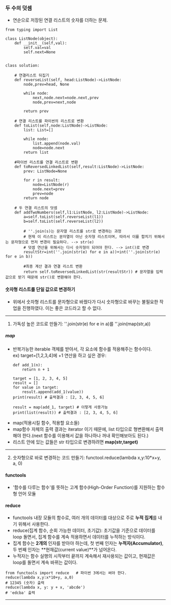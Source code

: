 ### 두 수의 덧셈
- 연순으로 저장된 연결 리스트의 숫자를 더하는 문제.
```
from typing import List

class ListNode(object):
    def __init__(self,val):
        self.val=val
        self.next=None


class solution:

    # 연결리스트 뒤집기
    def reverseList(self, head:ListNode)->ListNode:
        node,prev=head, None

        while node:
            next,node.next=node.next,prev
            node,prev=next,node

        return prev

    # 연결 리스트를 파이썬의 리스트로 변환
    def toList(self,node:ListNode)->ListNode:
        list: List=[]

        while node:
            list.append(node.val)
            node=node.next
        return list

    #파이썬 리스트를 연결 리스트로 변환
    def toReversedLinkedList(self,result:ListNode)->ListNode:
        prev: ListNode=None

        for r in result:
            node=ListNode(r)
            node.next=prev
            prev=node
        return node

    # 두 연결 리스트의 덧셈
    def addTwoNumbers(self,l1:ListNode, l2:ListNode)->ListNode:
        a=self.toList(self.reverseList(l1))
        b=self.toList(self.reverseList(l2))

        # ''.join(s)는 문자열 리스트를 str로 변경하는 과정
        # 현재 이 리스트는 문자열이 아닌 숫자형 리스트이며, 따라서 이를 합치기 위해서는 문자형으로 먼저 변경이 필요하다. --> str(e)
        # 덧셈 연산을 위해서는 다시 숫자형이 되어야 한다. --> int()로 변경
        resultStr=int(''.join(str(e) for e in a))+int(''.join(str(e) for e in b))

        #최종 계산 결과 연결 리스트 변환
        return self.toReversedLinkedList(str(resultStr)) # 문자열을 입력값으로 받기 때문에 str()로 변환해야 한다.

```

#### 숫자형 리스트를 단일 값으로 변경하기
- 위에서 숫자형 리스트를 문자형으로 바꿨다가 다시 숫자형으로 바꾸는 불필요한 작업을 진행하였다. 이는 좋은 코드라고 할 수 없다.

---
1. 가독성 높은 코드로 만들기: ''.join(str(e) for e in a)를 ''.join(map(str,a))
##### map
- 반복가능한 iterable 객체를 받아서, 각 요소에 함수를 적용해주는 함수이다.  
  ex) target=[1,2,3,4]에 +1 연산을 하고 싶은 경우: 
  ```
  def add_1(n):
      return n + 1

  target = [1, 2, 3, 4, 5]
  result = []
  for value in target:
      result.append(add_1(value))
  print(result) # 출력결과 : [2, 3, 4, 5, 6]
  
  result = map(add_1, target) # 이렇게 사용가능
  print(list(result)) # 출력결과 : [2, 3, 4, 5, 6] 
  ```
- map(적용시킬 함수, 적용할 요소들)
- map함수 자체의 출력 결과는 iterator 이기 때문에, list 타입으로 형변환해서 출력해야 한다.(next 함수를 이용해서 값을 하나하나 꺼내 확인해보아도 된다.)
- 리스트 안에 있는 값들은 str 타입으로 변경하려면 **map(str,target)**
---

2. 숫자형으로 바로 변경하는 코드 만들기: functool.reduce(lambda x,y:10*x+y, a, 0)
#### functools
- '함수를 다루는 함수'를 뜻하는 고계 함수(High-Order Function)를 지원하는 함수형 언어 모듈
#### reduce
- functools 내장 모듈의 함수로, 여러 개의 데이터를 대상으로 주로 **누적 집계**를 내기 위해서 사용한다.
- reduce(집계 함수, 순회 가능한 데이터, 초기값): 초기값을 기준으로 데이터를 loop 돌면서, 집계 함수를 계속 적용하면서 데이터를 누적하는 방식이다.
- 집계 함수는 **2개의** 인자를 받아야 하는데, 첫 번째 인자는 **누적자(Accumulator)**, 두 번째 인자는 **현재값(current value)**가 넘어온다.
- 누적자는 함수 실행의 시작부터 끝까지 계속해서 재사용되는 값이고, 현재값은 loop를 돌면서 계속 바뀌는 값이다.
```
from functools import reduce   # 파이썬 3에서는 써야 한다.
reduce(lambda x,y:x*10+y, a,0) 
# 12345 (숫자) 출력
reduce(lambda x, y: y + x, 'abcde')
# 'edcba' 출력
```
---


